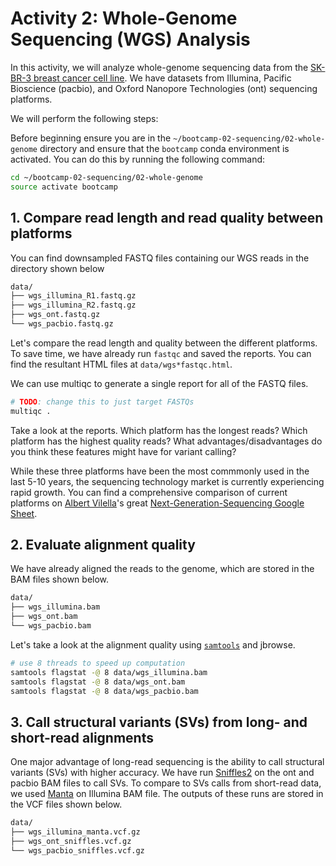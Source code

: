 # Activity 2: Whole-Genome Sequencing (WGS) Analysis

In this activity, we will analyze whole-genome sequencing data from the [SK-BR-3 breast cancer cell line](https://www.cellosaurus.org/CVCL_0033). We have datasets from Illumina, Pacific Bioscience (pacbio), and Oxford Nanopore Technologies (ont) sequencing platforms.

We will perform the following steps:

<!-- TODO: add steps -->

Before beginning ensure you are in the `~/bootcamp-02-sequencing/02-whole-genome` directory and ensure that the `bootcamp` conda environment is activated. You can do this by running the following command:

```bash
cd ~/bootcamp-02-sequencing/02-whole-genome
source activate bootcamp
```

## 1. Compare read length and read quality between platforms

You can find downsampled FASTQ files containing our WGS reads in the directory shown below

```bash
data/
├── wgs_illumina_R1.fastq.gz
├── wgs_illumina_R2.fastq.gz
├── wgs_ont.fastq.gz
└── wgs_pacbio.fastq.gz
```

Let's compare the read length and quality between the different platforms.  To save time, we have already run `fastqc` and saved the reports. You can find the resultant HTML files at `data/wgs*fastqc.html`.

We can use multiqc to generate a single report for all of the FASTQ files.

```bash
# TODO: change this to just target FASTQs
multiqc .
```

Take a look at the reports. Which platform has the longest reads? Which platform has the highest quality reads? What advantages/disadvantages do you think these features might have for variant calling?

While these three platforms have been the most commmonly used in the last 5-10 years, the sequencing technology market is currently experiencing rapid growth. You can find a comprehensive comparison of current platforms on [Albert Vilella](https://twitter.com/albertvilella?s=21&t=qY5fTbtw_DsgCnpOqBQPdg)'s great [Next-Generation-Sequencing Google Sheet](https://docs.google.com/spreadsheets/d/1GMMfhyLK0-q8XkIo3YxlWaZA5vVMuhU1kg41g4xLkXc/edit?hl=en_GB&hl=en_GB#gid=1569422585).

## 2. Evaluate alignment quality

We have already aligned the reads to the genome, which are stored in the BAM files shown below.

```bash
data/
├── wgs_illumina.bam
├── wgs_ont.bam
└── wgs_pacbio.bam
```

Let's take a look at the alignment quality using [`samtools`](http://www.htslib.org/doc/samtools.html) and jbrowse.

<!-- TODO: explore other samtools options? Use multiqc again here? -->

```bash
# use 8 threads to speed up computation
samtools flagstat -@ 8 data/wgs_illumina.bam 
samtools flagstat -@ 8 data/wgs_ont.bam 
samtools flagstat -@ 8 data/wgs_pacbio.bam 
```

<!-- TODO: add interpretation -->
<!-- TODO: add jbrowse -->

## 3. Call structural variants (SVs) from long- and short-read alignments

One major advantage of long-read sequencing is the ability to call structural variants (SVs) with higher accuracy. We have run  [Sniffles2](https://github.com/fritzsedlazeck/Sniffles) on the ont and pacbio BAM files to call SVs. To compare to SVs calls from short-read data, we used [Manta](https://github.com/Illumina/manta) on Illumina BAM file. The outputs of these runs are stored in the VCF files shown below.

```bash
data/
├── wgs_illumina_manta.vcf.gz
├── wgs_ont_sniffles.vcf.gz
└── wgs_pacbio_sniffles.vcf.gz
```

<!-- TODO: add jbrowser point here too -->
<!-- TODO: add more summarizing here? -->
<!-- TODO: look for specific example -->

